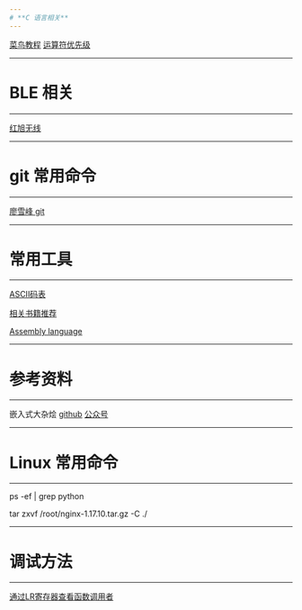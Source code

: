 ```yaml
---
# **C 语言相关**
---
```


[菜鸟教程](https://www.runoob.com/cprogramming/c-tutorial.html)    [运算符优先级](http://c.biancheng.net/view/161.html)


---
# **BLE 相关**
---

[红旭无线](https://bbs.wireless-tech.cn/)

---
# **git 常用命令**
---

[廖雪峰 git](https://www.liaoxuefeng.com/wiki/896043488029600)

---
# **常用工具**
---

[ASCII码表](https://www.fly63.com/tool/ascii/)

[相关书籍推荐](https://github.com/sewain5780/ShareBooks)

[Assembly language](./01-assembly_langle_study.md)

---
# **参考资料**
---

嵌入式大杂烩    [github](https://github.com/zhengnianli/EmbedSummary)    [公众号](https://mp.weixin.qq.com/s/R1bFO8ee2lQEtDEFjr2SNQ)

---
# **Linux 常用命令**
---

ps -ef | grep python

tar zxvf /root/nginx-1.17.10.tar.gz -C ./

---
# **调试方法**
---

[通过LR寄存器查看函数调用者](./02-func_caller_by_LR_reg.md)
